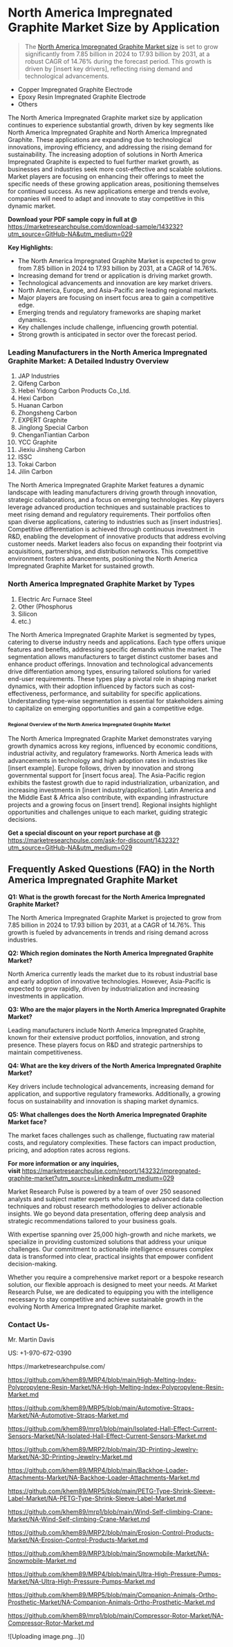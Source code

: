 <h1>North America Impregnated Graphite Market&nbsp;Size by Application</h1><blockquote><p>The <a href="https://marketresearchpulse.com/download-sample/143232?utm_source=GitHub-NA&amp;utm_medium=029">North America Impregnated Graphite Market size</a> is set to grow significantly from 7.85 billion in 2024 to 17.93 billion by 2031, at a robust CAGR of 14.76% during the forecast period. This growth is driven by [insert key drivers], reflecting rising demand and technological advancements.</p></blockquote><ul><li>Copper Impregnated Graphite Electrode<li> Epoxy Resin Impregnated Graphite Electrode<li> Others</li></ul><p>The North America Impregnated Graphite market size by application continues to experience substantial growth, driven by key segments like North America Impregnated Graphite and North America Impregnated Graphite. These applications are expanding due to technological innovations, improving efficiency, and addressing the rising demand for sustainability. The increasing adoption of solutions in North America Impregnated Graphite is expected to fuel further market growth, as businesses and industries seek more cost-effective and scalable solutions. Market players are focusing on enhancing their offerings to meet the specific needs of these growing application areas, positioning themselves for continued success. As new applications emerge and trends evolve, companies will need to adapt and innovate to stay competitive in this dynamic market.</p><p><strong>Download your PDF sample copy in full at @ </strong><a href="https://marketresearchpulse.com/download-sample/143232?utm_source=GitHub-NA&amp;utm_medium=029">https://marketresearchpulse.com/download-sample/143232?utm_source=GitHub-NA&amp;utm_medium=029</a></p><p><strong>Key Highlights: </strong></p><ul><li>The North America Impregnated Graphite Market is expected to grow from 7.85 billion in 2024 to 17.93 billion by 2031, at a CAGR of 14.76%.</li><li>Increasing demand for trend or application is driving market growth.</li><li>Technological advancements and innovation are key market drivers.</li><li>North America, Europe, and Asia-Pacific are leading regional markets.</li><li>Major players are focusing on insert focus area to gain a competitive edge.</li><li>Emerging trends and regulatory frameworks are shaping market dynamics.</li><li>Key challenges include challenge, influencing growth potential.</li><li>Strong growth is anticipated in sector over the forecast period.</li></ul><h3>Leading Manufacturers in the North America Impregnated Graphite Market: A Detailed Industry Overview</h3><ol><li>JAP Industries</li><li>Qifeng Carbon</li><li>Hebei Yidong Carbon Products Co.,Ltd.</li><li>Hexi Carbon</li><li>Huanan Carbon</li><li>Zhongsheng Carbon</li><li>EXPERT Graphite</li><li>Jinglong Special Carbon</li><li>ChenganTiantian Carbon</li><li>YCC Graphite</li><li>Jiexiu Jinsheng Carbon</li><li>ISSC</li><li>Tokai Carbon</li><li>Jilin Carbon</li></ol><div class="flex max-w-full flex-col flex-grow"><div class="min-h-8 text-message flex w-full flex-col items-end gap-2 whitespace-normal break-words [.text-message+&amp;]:mt-5" dir="auto" data-message-author-role="assistant" data-message-id="fd8432e4-4910-450d-b182-61b7bfb0a01f" data-message-model-slug="gpt-4o"><div class="flex w-full flex-col gap-1 empty:hidden first:pt-[3px]"><div class="markdown prose w-full break-words dark:prose-invert light"><p>The North America Impregnated Graphite Market features a dynamic landscape with leading manufacturers driving growth through innovation, strategic collaborations, and a focus on emerging technologies. Key players leverage advanced production techniques and sustainable practices to meet rising demand and regulatory requirements. Their portfolios often span diverse applications, catering to industries such as [insert industries]. Competitive differentiation is achieved through continuous investment in R&amp;D, enabling the development of innovative products that address evolving customer needs. Market leaders also focus on expanding their footprint via acquisitions, partnerships, and distribution networks. This competitive environment fosters advancements, positioning the North America Impregnated Graphite Market for sustained growth.</p></div></div></div></div><h3>North America Impregnated Graphite Market by Types</h3><ol><li>Electric Arc Furnace Steel<li> Other (Phosphorus<li> Silicon<li> etc.)</li></ol><div class="flex max-w-full flex-col flex-grow"><div class="min-h-8 text-message flex w-full flex-col items-end gap-2 whitespace-normal break-words [.text-message+&amp;]:mt-5" dir="auto" data-message-author-role="assistant" data-message-id="084470be-0bb7-4664-bddf-5156b4f41249" data-message-model-slug="gpt-4o-mini"><div class="flex w-full flex-col gap-1 empty:hidden first:pt-[3px]"><div class="markdown prose w-full break-words dark:prose-invert light"><p>The North America Impregnated Graphite Market is segmented by types, catering to diverse industry needs and applications. Each type offers unique features and benefits, addressing specific demands within the market. The segmentation allows manufacturers to target distinct customer bases and enhance product offerings. Innovation and technological advancements drive differentiation among types, ensuring tailored solutions for varied end-user requirements. These types play a pivotal role in shaping market dynamics, with their adoption influenced by factors such as cost-effectiveness, performance, and suitability for specific applications. Understanding type-wise segmentation is essential for stakeholders aiming to capitalize on emerging opportunities and gain a competitive edge.</p></div></div></div></div><h3><span style="font-size: 11px;">Regional Overview of the North America Impregnated Graphite Market</span></h3><div class="flex max-w-full flex-col flex-grow"><div class="min-h-8 text-message flex w-full flex-col items-end gap-2 whitespace-normal break-words [.text-message+&amp;]:mt-5" dir="auto" data-message-author-role="assistant" data-message-id="e9038762-ce64-4e30-91c9-9bd413514231" data-message-model-slug="gpt-4o-mini"><div class="flex w-full flex-col gap-1 empty:hidden first:pt-[3px]"><div class="markdown prose w-full break-words dark:prose-invert light"><p>The North America Impregnated Graphite Market demonstrates varying growth dynamics across key regions, influenced by economic conditions, industrial activity, and regulatory frameworks. North America leads with advancements in technology and high adoption rates in industries like [insert example]. Europe follows, driven by innovation and strong governmental support for [insert focus area]. The Asia-Pacific region exhibits the fastest growth due to rapid industrialization, urbanization, and increasing investments in [insert industry/application]. Latin America and the Middle East &amp; Africa also contribute, with expanding infrastructure projects and a growing focus on [insert trend]. Regional insights highlight opportunities and challenges unique to each market, guiding strategic decisions.</p></div></div></div></div><p><strong>Get a special discount on your report purchase at @ </strong><a href="https://marketresearchpulse.com/ask-for-discount/143232?utm_source=GitHub-NA&amp;utm_medium=029">https://marketresearchpulse.com/ask-for-discount/143232?utm_source=GitHub-NA&amp;utm_medium=029</a></p><h2>Frequently Asked Questions (FAQ) in the North America Impregnated Graphite Market</h2><p><strong>Q1: What is the growth forecast for the North America Impregnated Graphite Market?</strong></p><p>The North America Impregnated Graphite Market is projected to grow from 7.85 billion in 2024 to 17.93 billion by 2031, at a CAGR of 14.76%. This growth is fueled by advancements in trends and rising demand across industries.</p><p><strong>Q2: Which region dominates the North America Impregnated Graphite Market?</strong></p><p>North America currently leads the market due to its robust industrial base and early adoption of innovative technologies. However, Asia-Pacific is expected to grow rapidly, driven by industrialization and increasing investments in application.</p><p><strong>Q3: Who are the major players in the North America Impregnated Graphite Market?</strong></p><p>Leading manufacturers include North America Impregnated Graphite, known for their extensive product portfolios, innovation, and strong presence. These players focus on R&amp;D and strategic partnerships to maintain competitiveness.</p><p><strong>Q4: What are the key drivers of the North America Impregnated Graphite Market?</strong></p><p>Key drivers include technological advancements, increasing demand for application, and supportive regulatory frameworks. Additionally, a growing focus on sustainability and innovation is shaping market dynamics.</p><p><strong>Q5: What challenges does the North America Impregnated Graphite Market face?</strong></p><p>The market faces challenges such as challenge, fluctuating raw material costs, and regulatory complexities. These factors can impact production, pricing, and adoption rates across regions.</p><p><strong>For more information or any inquiries, visit&nbsp;</strong><a href="https://marketresearchpulse.com/report/143232/impregnated-graphite-market?utm_source=Linkedin&utm_medium=029">https://marketresearchpulse.com/report/143232/impregnated-graphite-market?utm_source=Linkedin&utm_medium=029</a></p><p>Market Research Pulse is powered by a team of over 250 seasoned analysts and subject matter experts who leverage advanced data collection techniques and robust research methodologies to deliver actionable insights. We go beyond data presentation, offering deep analysis and strategic recommendations tailored to your business goals.</p><p>With expertise spanning over 25,000 high-growth and niche markets, we specialize in providing customized solutions that address your unique challenges. Our commitment to actionable intelligence ensures complex data is transformed into clear, practical insights that empower confident decision-making.</p><p>Whether you require a comprehensive market report or a bespoke research solution, our flexible approach is designed to meet your needs. At Market Research Pulse, we are dedicated to equipping you with the intelligence necessary to stay competitive and achieve sustainable growth in the evolving North America Impregnated Graphite market.</p><h3><strong>Contact Us-</strong></h3><p>Mr. Martin Davis</p><p>US: +1-970-672-0390</p><p>https://marketresearchpulse.com/</p><p><a href="https://github.com/khem89/MRP4/blob/main/High-Melting-Index-Polypropylene-Resin-Market/NA-High-Melting-Index-Polypropylene-Resin-Market.md">https://github.com/khem89/MRP4/blob/main/High-Melting-Index-Polypropylene-Resin-Market/NA-High-Melting-Index-Polypropylene-Resin-Market.md</a></p><p><a href="https://github.com/khem89/MRP5/blob/main/Automotive-Straps-Market/NA-Automotive-Straps-Market.md">https://github.com/khem89/MRP5/blob/main/Automotive-Straps-Market/NA-Automotive-Straps-Market.md</a></p><p><a href="https://github.com/khem89/mrp1/blob/main/Isolated-Hall-Effect-Current-Sensors-Market/NA-Isolated-Hall-Effect-Current-Sensors-Market.md">https://github.com/khem89/mrp1/blob/main/Isolated-Hall-Effect-Current-Sensors-Market/NA-Isolated-Hall-Effect-Current-Sensors-Market.md</a></p><p><a href="https://github.com/khem89/MRP2/blob/main/3D-Printing-Jewelry-Market/NA-3D-Printing-Jewelry-Market.md">https://github.com/khem89/MRP2/blob/main/3D-Printing-Jewelry-Market/NA-3D-Printing-Jewelry-Market.md</a></p><p><a href="https://github.com/khem89/MRP4/blob/main/Backhoe-Loader-Attachments-Market/NA-Backhoe-Loader-Attachments-Market.md">https://github.com/khem89/MRP4/blob/main/Backhoe-Loader-Attachments-Market/NA-Backhoe-Loader-Attachments-Market.md</a></p><p><a href="https://github.com/khem89/MRP5/blob/main/PETG-Type-Shrink-Sleeve-Label-Market/NA-PETG-Type-Shrink-Sleeve-Label-Market.md">https://github.com/khem89/MRP5/blob/main/PETG-Type-Shrink-Sleeve-Label-Market/NA-PETG-Type-Shrink-Sleeve-Label-Market.md</a></p><p><a href="https://github.com/khem89/mrp1/blob/main/Wind-Self-climbing-Crane-Market/NA-Wind-Self-climbing-Crane-Market.md">https://github.com/khem89/mrp1/blob/main/Wind-Self-climbing-Crane-Market/NA-Wind-Self-climbing-Crane-Market.md</a></p><p><a href="https://github.com/khem89/MRP2/blob/main/Erosion-Control-Products-Market/NA-Erosion-Control-Products-Market.md">https://github.com/khem89/MRP2/blob/main/Erosion-Control-Products-Market/NA-Erosion-Control-Products-Market.md</a></p><p><a href="https://github.com/khem89/MRP3/blob/main/Snowmobile-Market/NA-Snowmobile-Market.md">https://github.com/khem89/MRP3/blob/main/Snowmobile-Market/NA-Snowmobile-Market.md</a></p><p><a href="https://github.com/khem89/MRP4/blob/main/Ultra-High-Pressure-Pumps-Market/NA-Ultra-High-Pressure-Pumps-Market.md">https://github.com/khem89/MRP4/blob/main/Ultra-High-Pressure-Pumps-Market/NA-Ultra-High-Pressure-Pumps-Market.md</a></p><p><a href="https://github.com/khem89/MRP5/blob/main/Companion-Animals-Ortho-Prosthetic-Market/NA-Companion-Animals-Ortho-Prosthetic-Market.md">https://github.com/khem89/MRP5/blob/main/Companion-Animals-Ortho-Prosthetic-Market/NA-Companion-Animals-Ortho-Prosthetic-Market.md</a></p><p><a href="https://github.com/khem89/mrp1/blob/main/Compressor-Rotor-Market/NA-Compressor-Rotor-Market.md">https://github.com/khem89/mrp1/blob/main/Compressor-Rotor-Market/NA-Compressor-Rotor-Market.md</a></p>
![Uploading image.png…]()
